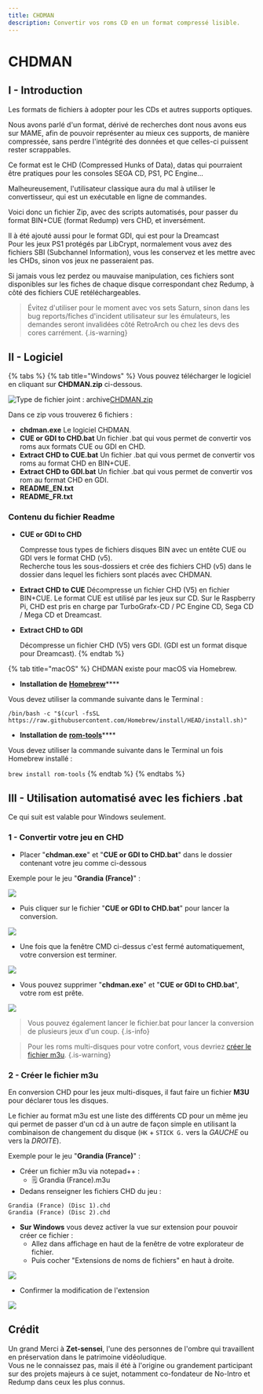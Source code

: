 ```yaml
---
title: CHDMAN
description: Convertir vos roms CD en un format compressé lisible.
---
```


# CHDMAN

## I - Introduction

Les formats de fichiers à adopter pour les CDs et autres supports optiques.

Nous avons parlé d'un format, dérivé de recherches dont nous avons eus sur MAME, afin de pouvoir représenter au mieux ces supports, de manière compressée, sans perdre l'intégrité des données et que celles-ci puissent rester scrappables.

Ce format est le CHD \(Compressed Hunks of Data\), datas qui pourraient être pratiques pour les consoles SEGA CD, PS1, PC Engine...

Malheureusement, l'utilisateur classique aura du mal à utiliser le convertisseur, qui est un exécutable en ligne de commandes.

Voici donc un fichier Zip, avec des scripts automatisés, pour passer du format BIN+CUE \(format Redump\) vers CHD, et inversément. 

Il à été ajouté aussi pour le format GDI, qui est pour la Dreamcast  
Pour les jeux PS1 protégés par LibCrypt, normalement vous avez des fichiers SBI \(Subchannel Information\), vous les conservez et les mettre avec les CHDs, sinon vos jeux ne passeraient pas.

Si jamais vous lez perdez ou mauvaise manipulation, ces fichiers sont disponibles sur les fiches de chaque disque correspondant chez Redump, à côté des fichiers CUE retéléchargeables.


>Évitez d'utiliser pour le moment avec vos sets Saturn, sinon dans les bug reports/fiches d'incident utilisateur sur les émulateurs, les demandes seront invalidées côté RetroArch ou chez les devs des cores carrément.
{.is-warning}

## II - Logiciel

{% tabs %}
{% tab title="Windows" %}
Vous pouvez télécharger le logiciel en cliquant sur **CHDMAN.zip** ci-dessous.

![Type de fichier joint&#xA0;: archive](https://discord.com/assets/73d212e3701483c36a4660b28ac15b62.svg)[CHDMAN.zip](https://cdn.discordapp.com/attachments/438686828418039818/776962833412784128/CHDMAN.zip)

Dans ce zip vous trouverez 6 fichiers :

* **chdman.exe** Le logiciel CHDMAN.
* **CUE or GDI to CHD.bat** Un fichier .bat qui vous permet de convertir vos roms aux formats CUE ou GDI en CHD.
* **Extract CHD to CUE.bat** Un fichier .bat qui vous permet de convertir vos roms au format CHD en BIN+CUE.
* **Extract CHD to GDI.bat** Un fichier .bat qui vous permet de convertir vos rom au format CHD en GDI.
* **README\_EN.txt**
* **README\_FR.txt**

### Contenu du fichier Readme

* **CUE or GDI to CHD**

  Compresse tous types de fichiers disques BIN avec un entête CUE ou GDI vers le format CHD \(v5\).  
  Recherche tous les sous-dossiers et crée des fichiers CHD \(v5\) dans le dossier dans lequel les fichiers sont placés avec CHDMAN.

* **Extract CHD to CUE** Décompresse un fichier CHD \(V5\) en fichier BIN+CUE. Le format CUE est utilisé par les jeux sur CD.  Sur le Raspberry Pi, CHD est pris en charge par TurboGrafx-CD / PC Engine CD, Sega CD / Mega CD et Dreamcast.
* **Extract CHD to GDI**

  Décompresse un fichier CHD \(V5\) vers GDI. \(GDI est un format disque pour Dreamcast\).
{% endtab %}

{% tab title="macOS" %}
CHDMAN existe pour macOS via Homebrew.

* **Installation de** [**Homebrew**](https://brew.sh/index_fr)\*\*\*\*

Vous devez utiliser la commande suivante dans le Terminal :

`/bin/bash -c "$(curl -fsSL https://raw.githubusercontent.com/Homebrew/install/HEAD/install.sh)"`

* **Installation de** [**rom-tools**](https://formulae.brew.sh/formula/rom-tools)\*\*\*\*

Vous devez utiliser la commande suivante dans le Terminal un fois Homebrew installé :

`brew install rom-tools`
{% endtab %}
{% endtabs %}

## III - Utilisation automatisé avec les fichiers .bat

Ce qui suit est valable pour Windows seulement.

### 1 - Convertir votre jeu en CHD

* Placer "**chdman.exe**" et "**CUE or GDI to CHD.bat**" dans le dossier contenant votre jeu comme ci-dessous

Exemple pour le jeu "**Grandia \(France\)**" :

![](/migration-images/tutoriels/utilitaires/conversion-des-roms/image%20%28193%29.png)

* Puis cliquer sur le fichier "**CUE or GDI to CHD.bat**" pour lancer la conversion.

![](/migration-images/tutoriels/utilitaires/conversion-des-roms/image%20%28288%29.png)

* Une fois que la fenêtre CMD ci-dessus c'est fermé automatiquement, votre conversion est terminer.

![](/migration-images/tutoriels/utilitaires/conversion-des-roms/image%20%28204%29.png)

* Vous pouvez supprimer "**chdman.exe**" et "**CUE or GDI to CHD.bat**", votre rom est prête.

![](/migration-images/tutoriels/utilitaires/conversion-des-roms/image%20%28217%29.png)


>Vous pouvez également lancer le fichier.bat pour lancer la conversion de plusieurs jeux d'un coup.
{.is-info}


>Pour les roms multi-disques pour votre confort, vous devriez [créer le fichier m3u](/fr/tutoriels/utilitaires/conversion-des-roms/chdman).
{.is-warning}

### 2 - Créer le fichier m3u

En conversion CHD pour les jeux multi-disques, il faut faire un fichier **M3U** pour déclarer tous les disques.

Le fichier au format m3u est une liste des différents CD pour un même jeu qui permet de passer d'un cd à un autre de façon simple en utilisant la combinaison de changement du disque \(`HK` + `STICK G.` vers la _GAUCHE_ ou vers la _DROITE_\).

Exemple pour le jeu "**Grandia \(France\)**" :

* Créer un fichier m3u via notepad++ :
  * 🗒 Grandia \(France\).m3u
* Dedans renseigner les fichiers CHD du jeu :

```text
Grandia (France) (Disc 1).chd
Grandia (France) (Disc 2).chd
```

* **Sur Windows** vous devez activer la vue sur extension pour pouvoir créer ce fichier :
  * Allez dans affichage en haut de la fenêtre de votre explorateur de fichier.
  * Puis cocher "Extensions de noms de fichiers" en haut à droite.

![](/migration-images/tutoriels/utilitaires/conversion-des-roms/image%20%28113%29.png)

* Confirmer la modification de l'extension

![](/migration-images/tutoriels/utilitaires/conversion-des-roms/image%20%28300%29.png)

## Crédit 

Un grand Merci à **Zet-sensei**, l'une des personnes de l'ombre qui travaillent en préservation dans le patrimoine vidéoludique.  
Vous ne le connaissez pas, mais il été à l'origine ou grandement participant sur des projets majeurs à ce sujet, notamment co-fondateur de No-Intro et Redump dans ceux les plus connus.

